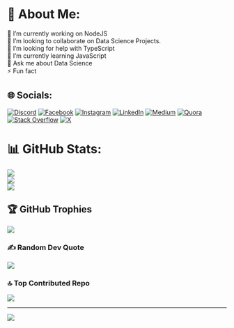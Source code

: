 # 💫 About Me:
🔭 I’m currently working on NodeJS <br>👯 I’m looking to collaborate on Data Science Projects.<br>🤝 I’m looking for help with TypeScript<br>🌱 I’m currently learning JavaScript<br>💬 Ask me about Data Science<br>⚡ Fun fact


## 🌐 Socials:
[![Discord](https://img.shields.io/badge/Discord-%237289DA.svg?logo=discord&logoColor=white)](https://discord.gg/divansh69) [![Facebook](https://img.shields.io/badge/Facebook-%231877F2.svg?logo=Facebook&logoColor=white)](https://facebook.com/divansh69) [![Instagram](https://img.shields.io/badge/Instagram-%23E4405F.svg?logo=Instagram&logoColor=white)](https://instagram.com/divansh69) [![LinkedIn](https://img.shields.io/badge/LinkedIn-%230077B5.svg?logo=linkedin&logoColor=white)]([https://www.linkedin.com/in/divansh-prasad-893b05230/]) [![Medium](https://img.shields.io/badge/Medium-12100E?logo=medium&logoColor=white)](https://medium.com/@divanshthebest) [![Quora](https://img.shields.io/badge/Quora-%23B92B27.svg?logo=Quora&logoColor=white)](https://quora.com/profile/Divansh-Prasad) [![Stack Overflow](https://img.shields.io/badge/-Stackoverflow-FE7A16?logo=stack-overflow&logoColor=white)]([https://stackoverflow.com/users/20090774/divansh-prasad]) [![X](https://img.shields.io/badge/X-black.svg?logo=X&logoColor=white)](https://x.com/Divansh69) 

# 📊 GitHub Stats:
![](https://github-readme-stats.vercel.app/api?username=Divansh369&theme=onedark&hide_border=false&include_all_commits=true&count_private=false)<br/>
![](https://github-readme-streak-stats.herokuapp.com/?user=Divansh369&theme=onedark&hide_border=false)<br/>
![](https://github-readme-stats.vercel.app/api/top-langs/?username=Divansh369&theme=onedark&hide_border=false&include_all_commits=true&count_private=false&layout=compact)

## 🏆 GitHub Trophies
![](https://github-profile-trophy.vercel.app/?username=Divansh369&theme=radical&no-frame=false&no-bg=true&margin-w=4)

### ✍️ Random Dev Quote
![](https://quotes-github-readme.vercel.app/api?type=horizontal&theme=radical)

### 🔝 Top Contributed Repo
![](https://github-contributor-stats.vercel.app/api?username=Divansh369&limit=5&theme=dark&combine_all_yearly_contributions=true)

---
[![](https://visitcount.itsvg.in/api?id=Divansh369&icon=0&color=0)](https://visitcount.itsvg.in)

<!-- Proudly created with GPRM ( https://gprm.itsvg.in ) -->
